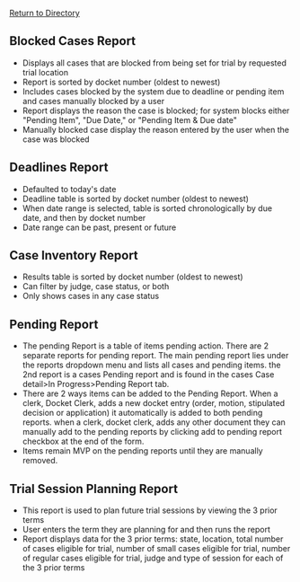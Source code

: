 [Return to Directory](./README.md)

## Blocked Cases Report
* Displays all cases that are blocked from being set for trial by requested trial location
* Report is sorted by docket number (oldest to newest)
* Includes cases blocked by the system due to deadline or pending item and cases manually blocked by a user
* Report displays the reason the case is blocked; for system blocks either "Pending Item", "Due Date," or "Pending Item & Due date"
* Manually blocked case display the reason entered by the user when the case was blocked

## Deadlines Report
* Defaulted to today's date
* Deadline table is sorted by docket number (oldest to newest)
* When date range is selected, table is sorted chronologically by due date, and then by docket number
* Date range can be past, present or future 

## Case Inventory Report
* Results table is sorted by docket number (oldest to newest)
* Can filter by judge, case status, or both
* Only shows cases in any case status

## Pending Report
* The pending Report is a table of items pending action. There are 2 separate reports for pending report. The main pending report lies under the reports dropdown menu and lists all cases and pending items. the 2nd report is a cases Pending report and is found in the cases Case detail>In Progress>Pending Report tab.
* There are 2 ways items can be added to the Pending Report. When a clerk, Docket Clerk, adds a new docket entry (order, motion, stipulated decision or application) it automatically is added to both pending reports. when a clerk, docket clerk, adds any other document they can manually add to the pending reports by clicking add to pending report checkbox at the end of the form.
* Items remain MVP on the pending reports until they are manually removed.

## Trial Session Planning Report
* This report is used to plan future trial sessions by viewing the 3 prior terms
* User enters the term they are planning for and then runs the report
* Report displays data for the 3 prior terms: state, location, total number of cases eligible for trial, number of small cases eligible for trial, number of regular cases eligible for trial, judge and type of session for each of the 3 prior terms
